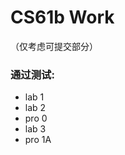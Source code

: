 # CS61b Work
（仅考虑可提交部分）
### 通过测试:
- lab 1 <br>  
- lab 2 <br>  
- pro 0 <br>  
- lab 3 <br>  
- pro 1A<br>  

